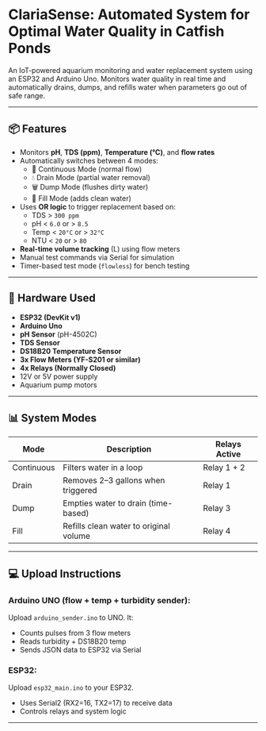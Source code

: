 # ClariaSense: Automated System for Optimal Water Quality in Catfish Ponds

An IoT-powered aquarium monitoring and water replacement system using an ESP32 and Arduino Uno. Monitors water quality in real time and automatically drains, dumps, and refills water when parameters go out of safe range.

---

## 📦 Features

- Monitors **pH**, **TDS (ppm)**, **Temperature (°C)**, and **flow rates**
- Automatically switches between 4 modes:
  - 🔁 Continuous Mode (normal flow)
  - 💧 Drain Mode (partial water removal)
  - 🗑️ Dump Mode (flushes dirty water)
  - 🚿 Fill Mode (adds clean water)
- Uses **OR logic** to trigger replacement based on:
  - TDS > `300 ppm`
  - pH < `6.0` or > `8.5`
  - Temp < `20°C` or > `32°C`
  - NTU < `20` or > `80`
- **Real-time volume tracking** (L) using flow meters
- Manual test commands via Serial for simulation
- Timer-based test mode (`flowless`) for bench testing

---

## 📐 Hardware Used

- **ESP32 (DevKit v1)**
- **Arduino Uno**
- **pH Sensor** (pH-4502C)
- **TDS Sensor**
- **DS18B20 Temperature Sensor**
- **3x Flow Meters (YF-S201 or similar)**
- **4x Relays (Normally Closed)**
- 12V or 5V power supply
- Aquarium pump motors

---

## 📊 System Modes

| Mode        | Description                                   | Relays Active |
|-------------|-----------------------------------------------|----------------|
| Continuous  | Filters water in a loop                       | Relay 1 + 2    |
| Drain       | Removes 2–3 gallons when triggered            | Relay 1        |
| Dump        | Empties water to drain (time-based)           | Relay 3        |
| Fill        | Refills clean water to original volume        | Relay 4        |

---



## 💻 Upload Instructions

### Arduino UNO (flow + temp + turbidity sender):
Upload `arduino_sender.ino` to UNO. It:
- Counts pulses from 3 flow meters
- Reads turbidity + DS18B20 temp
- Sends JSON data to ESP32 via Serial

### ESP32:
Upload `esp32_main.ino` to your ESP32.
- Uses Serial2 (RX2=16, TX2=17) to receive data
- Controls relays and system logic

---
